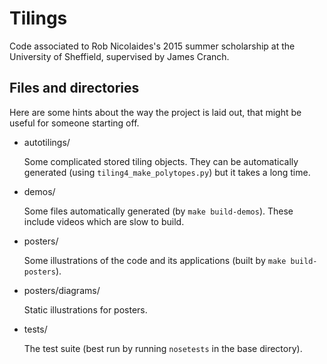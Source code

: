 Tilings
=======

Code associated to Rob Nicolaides's 2015 summer scholarship at the
University of Sheffield, supervised by James Cranch.


Files and directories
---------------------

Here are some hints about the way the project is laid out, that might
be useful for someone starting off.

 * autotilings/

   Some complicated stored tiling objects. They can be automatically
   generated (using `tiling4_make_polytopes.py`) but it takes a long
   time.

 * demos/

   Some files automatically generated (by `make build-demos`). These
   include videos which are slow to build.

 * posters/

   Some illustrations of the code and its applications (built by `make
   build-posters`).

 * posters/diagrams/

   Static illustrations for posters.

 * tests/

   The test suite (best run by running `nosetests` in the base
   directory).